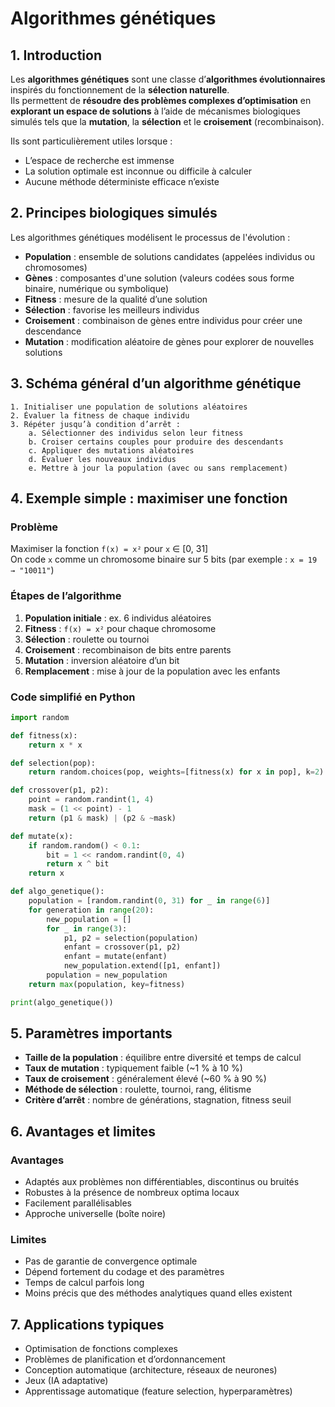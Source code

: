 # Algorithmes génétiques

## 1. Introduction

Les **algorithmes génétiques** sont une classe d’**algorithmes évolutionnaires** inspirés du fonctionnement de la **sélection naturelle**.  
Ils permettent de **résoudre des problèmes complexes d’optimisation** en **explorant un espace de solutions** à l’aide de mécanismes biologiques simulés tels que la **mutation**, la **sélection** et le **croisement** (recombinaison).

Ils sont particulièrement utiles lorsque :
- L’espace de recherche est immense
- La solution optimale est inconnue ou difficile à calculer
- Aucune méthode déterministe efficace n’existe



## 2. Principes biologiques simulés

Les algorithmes génétiques modélisent le processus de l'évolution :

- **Population** : ensemble de solutions candidates (appelées individus ou chromosomes)
- **Gènes** : composantes d'une solution (valeurs codées sous forme binaire, numérique ou symbolique)
- **Fitness** : mesure de la qualité d’une solution
- **Sélection** : favorise les meilleurs individus
- **Croisement** : combinaison de gènes entre individus pour créer une descendance
- **Mutation** : modification aléatoire de gènes pour explorer de nouvelles solutions



## 3. Schéma général d’un algorithme génétique

```text
1. Initialiser une population de solutions aléatoires
2. Évaluer la fitness de chaque individu
3. Répéter jusqu’à condition d’arrêt :
    a. Sélectionner des individus selon leur fitness
    b. Croiser certains couples pour produire des descendants
    c. Appliquer des mutations aléatoires
    d. Évaluer les nouveaux individus
    e. Mettre à jour la population (avec ou sans remplacement)
```



## 4. Exemple simple : maximiser une fonction

### Problème

Maximiser la fonction `f(x) = x²` pour `x` ∈ [0, 31]  
On code `x` comme un chromosome binaire sur 5 bits (par exemple : `x = 19 → "10011"`)



### Étapes de l’algorithme

1. **Population initiale** : ex. 6 individus aléatoires
2. **Fitness** : `f(x) = x²` pour chaque chromosome
3. **Sélection** : roulette ou tournoi
4. **Croisement** : recombinaison de bits entre parents
5. **Mutation** : inversion aléatoire d’un bit
6. **Remplacement** : mise à jour de la population avec les enfants



### Code simplifié en Python

```python
import random

def fitness(x):
    return x * x

def selection(pop):
    return random.choices(pop, weights=[fitness(x) for x in pop], k=2)

def crossover(p1, p2):
    point = random.randint(1, 4)
    mask = (1 << point) - 1
    return (p1 & mask) | (p2 & ~mask)

def mutate(x):
    if random.random() < 0.1:
        bit = 1 << random.randint(0, 4)
        return x ^ bit
    return x

def algo_genetique():
    population = [random.randint(0, 31) for _ in range(6)]
    for generation in range(20):
        new_population = []
        for _ in range(3):
            p1, p2 = selection(population)
            enfant = crossover(p1, p2)
            enfant = mutate(enfant)
            new_population.extend([p1, enfant])
        population = new_population
    return max(population, key=fitness)

print(algo_genetique())
```



## 5. Paramètres importants

- **Taille de la population** : équilibre entre diversité et temps de calcul
- **Taux de mutation** : typiquement faible (~1 % à 10 %)
- **Taux de croisement** : généralement élevé (~60 % à 90 %)
- **Méthode de sélection** : roulette, tournoi, rang, élitisme
- **Critère d’arrêt** : nombre de générations, stagnation, fitness seuil



## 6. Avantages et limites

### Avantages
- Adaptés aux problèmes non différentiables, discontinus ou bruités
- Robustes à la présence de nombreux optima locaux
- Facilement parallélisables
- Approche universelle (boîte noire)

### Limites
- Pas de garantie de convergence optimale
- Dépend fortement du codage et des paramètres
- Temps de calcul parfois long
- Moins précis que des méthodes analytiques quand elles existent



## 7. Applications typiques

- Optimisation de fonctions complexes
- Problèmes de planification et d’ordonnancement
- Conception automatique (architecture, réseaux de neurones)
- Jeux (IA adaptative)
- Apprentissage automatique (feature selection, hyperparamètres)

